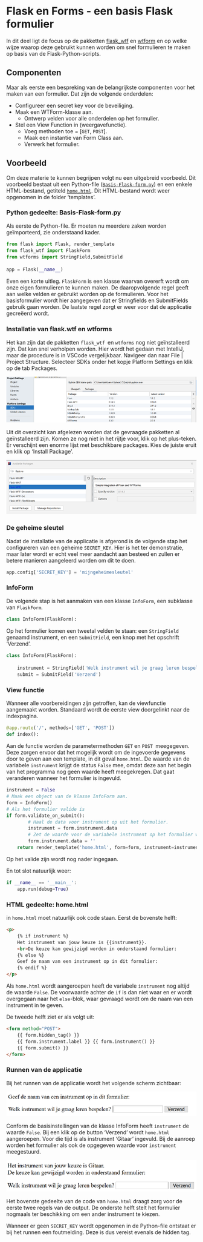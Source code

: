 # Flask en Forms - een basis Flask formulier

In dit deel ligt de focus op de pakketten [flask_wtf](https://flask-wtf.readthedocs.io/en/stable/) en [wtform](https://wtforms.readthedocs.io/en/2.3.x/) en op welke wijze waarop deze gebruikt kunnen worden om snel formulieren te maken op basis van de Flask-Python-scripts.

## Componenten
Maar als eerste een bespreking van de belangrijkste componenten voor het maken van een formulier.
Dat zijn de volgende onderdelen:

- Configureer een secret key voor de beveiliging.
- Maak een WTForm-klasse aan.
    - Ontwerp velden voor alle onderdelen op het formulier.
- Stel een View Function in (weergavefunctie).
    - Voeg methoden toe = [`GET`, `POST`].
    - Maak een instantie van Form Class aan.
    - Verwerk het formulier.

## Voorbeeld
Om deze materie te kunnen begrijpen volgt nu een uitgebreid voorbeeld. Dit voorbeeld bestaat uit een Python-file ([`Basis-Flask-form.py`](../bestanden/Basis-Flask-form.py)) en een enkele HTML-bestand, getiteld [`home.html`](../bestanden/home.html). Dit HTML-bestand wordt weer opgenomen in de folder ‘templates’.

### Python gedeelte: Basis-Flask-form.py
Als eerste de Python-file. Er moeten nu meerdere zaken worden geïmporteerd, zie onderstaand kader.

```python
from flask import Flask, render_template
from flask_wtf import FlaskForm
from wtforms import StringField,SubmitField

app = Flask(__name__)
```

Even een korte uitleg. `FlaskForm` is een klasse waarvan overerft wordt om onze eigen formulieren te kunnen maken. De daaropvolgende regel geeft aan welke velden er gebruikt worden op de formulieren. Voor het basisformulier wordt hier aangegeven dat er Stringfields en SubmitFields gebruik gaan worden. De laatste regel zorgt er weer voor dat de applicatie gecreëerd wordt.

### Installatie van flask.wtf en wtforms

Het kan zijn dat de pakketten `flask_wtf `en `wtforms` nog niet geïnstalleerd zijn. Dat kan snel verholpen worden. Hier wordt het gedaan met IntelliJ, maar de procedure is in VSCode vergelijkbaar. Navigeer dan naar File | Project Structure. Selecteer SDKs onder het kopje Platform Settings en klik op de tab Packages.

![SDKs packages installeren](imgs/SDKs-packages.png)

Uit dit overzicht kan afgelezen worden dat de gevraagde pakketten al geïnstalleerd zijn. Komen ze nog niet in het rijtje voor, klik op het plus-teken. Er verschijnt een enorme lijst met beschikbare packages. Kies de juiste eruit en klik op ‘Install Package’.

![Flask_wtf package installeren](imgs/install-Flask-WTF-package.png)

### De geheime sleutel
Nadat de installatie van de applicatie is afgerond is de volgende stap het configureren van een geheime `SECRET_KEY`. Hier is het ter demonstratie, maar later wordt er echt veel meer aandacht aan besteed en zullen er betere manieren aangeleerd worden om dit te doen.

```python
app.config['SECRET_KEY'] = 'mijngeheimesleutel'
```

### InfoForm
De volgende stap is het aanmaken van een klasse `InfoForm`, een subklasse van `FlaskForm`. 

```python
class InfoForm(FlaskForm):
```

Op het formulier komen een tweetal velden te staan: een `StringField` genaamd instrument, en een `SubmitField`, een knop met het opschrift ‘Verzend’.

```python
class InfoForm(FlaskForm):

    instrument = StringField('Welk instrument wil je graag leren bespelen?')
    submit = SubmitField('Verzend')
```

### View functie
Wanneer alle voorbereidingen zijn getroffen, kan de viewfunctie aangemaakt worden. Standaard wordt de eerste view doorgelinkt naar de indexpagina.

```python
@app.route('/', methods=['GET', 'POST'])
def index():    
```

Aan de functie worden de parametermethoden `GET` en `POST `meegegeven. Deze zorgen ervoor dat het mogelijk wordt om de ingevoerde gegevens door te geven aan een template, in dit geval `home.html`.
De waarde van de variabele `instrument` krijgt de status `False` mee, omdat deze aan het begin van het programma nog geen waarde heeft meegekregen. Dat gaat veranderen wanneer het formulier is ingevuld.

```python
instrument = False
# Maak een object van de klasse InfoForm aan.
form = InfoForm()
# Als het formulier valide is
if form.validate_on_submit():
        # Haal de data voor instrument op uit het formulier.
        instrument = form.instrument.data
        # Zet de waarde voor de variabele instrument op het formulier weer op False
        form.instrument.data = ''
    return render_template('home.html', form=form, instrument=instrument)
```
Op het valide zijn wordt nog nader ingegaan. 

En tot slot natuurlijk weer:

```python
if __name__ == '__main__':
    app.run(debug=True)
```

### HTML gedeelte: home.html
in `home.html` moet natuurlijk ook code staan. Eerst de bovenste helft:

```html
<p>
    {% if instrument %}
    Het instrument van jouw keuze is {{instrument}}.
    <br>De keuze kan gewijzigd worden in onderstaand formulier:
    {% else %}
    Geef de naam van een instrument op in dit formulier:
    {% endif %}
</p>
```

Als `home.html` wordt aangeroepen heeft de variabele `instrument` nog altijd de waarde `False`. De voorwaarde achter de `if` is dan niet waar en er wordt overgegaan naar het `else`-blok, waar gevraagd wordt om de naam van een instrument in te geven.

De tweede helft ziet er als volgt uit:

```html
<form method="POST">
    {{ form.hidden_tag() }}
    {{ form.instrument.label }} {{ form.instrument() }}
    {{ form.submit() }}
</form>
```

### Runnen van de applicatie

Bij het runnen van de applicatie wordt het volgende scherm zichtbaar:

![home.html met formulier](imgs/formulier-1-html.png)

Conform de basisinstellingen van de klasse InfoForm heeft `instrument` de waarde `False`. Bij een klik op de button ‘Verzend’ wordt `home.html` aangeroepen. Voor die tijd is als instrument ‘Gitaar’ ingevuld. Bij de aanroep worden het formulier als ook de opgegeven waarde voor `instrument `meegestuurd.

![home.html met ingevuld formulier](imgs/formulier-2-html.png)

Het bovenste gedeelte van de code van `home.html` draagt zorg voor de eerste twee regels van de output. De onderste helft stelt het formulier nogmaals ter beschikking om een ander instrument te kiezen.

Wanneer er geen `SECRET_KEY` wordt opgenomen in de Python-file ontstaat er bij het runnen een foutmelding. Deze is dus vereist evenals de hidden tag.
